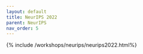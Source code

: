 ```yaml
---
layout: default
title: NeurIPS 2022
parent: NeurIPS
nav_order: 5
---
```

{% include /workshops/neurips/neurips2022.html%}